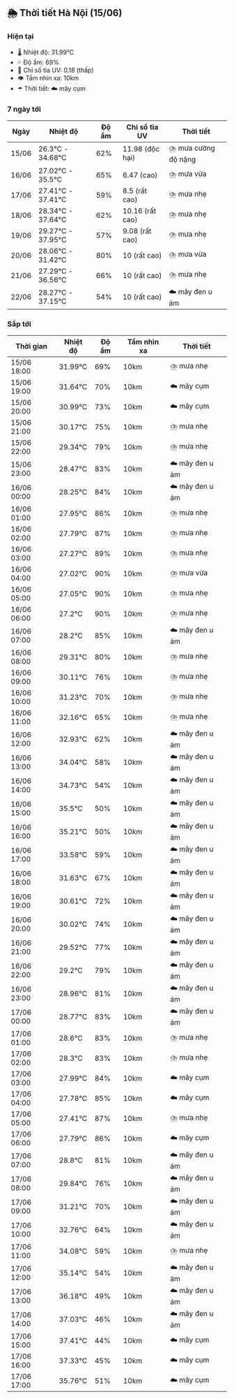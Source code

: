 ## 🌦️ Thời tiết Hà Nội (15/06)

### Hiện tại

- 🌡️ Nhiệt độ: 31.99℃
- 💦 Độ ẩm: 69%
- 🌟 Chỉ số tia UV: 0.18 (thấp)
- 👁️ Tầm nhìn xa: 10km
- ☂️ Thời tiết: ☁️ mây cụm

### 7 ngày tới

| Ngày | Nhiệt độ | Độ ẩm | Chỉ số tia UV | Thời tiết |
| --- | --- | --- | --- | --- |
| 15/06 | 26.3℃ - 34.68℃ | 62% | 11.98 (độc hại) | ⛈️ mưa cường độ nặng |
| 16/06 | 27.02℃ - 35.5℃ | 65% | 6.47 (cao) | ⛈️ mưa vừa |
| 17/06 | 27.41℃ - 37.41℃ | 59% | 8.5 (rất cao) | ⛈️ mưa nhẹ |
| 18/06 | 28.34℃ - 37.64℃ | 62% | 10.16 (rất cao) | ⛈️ mưa nhẹ |
| 19/06 | 29.27℃ - 37.95℃ | 57% | 9.08 (rất cao) | ⛈️ mưa nhẹ |
| 20/06 | 28.06℃ - 31.42℃ | 80% | 10 (rất cao) | ⛈️ mưa vừa |
| 21/06 | 27.29℃ - 36.56℃ | 66% | 10 (rất cao) | ⛈️ mưa nhẹ |
| 22/06 | 28.27℃ - 37.15℃ | 54% | 10 (rất cao) | ☁️ mây đen u ám |

### Sắp tới

| Thời gian | Nhiệt độ | Độ ẩm | Tầm nhìn xa | Thời tiết |
| --- | --- | --- | --- | --- |
| 15/06 18:00 | 31.99℃ | 69% | 10km | ⛈️ mưa nhẹ |
| 15/06 19:00 | 31.64℃ | 70% | 10km | ☁️ mây cụm |
| 15/06 20:00 | 30.99℃ | 73% | 10km | ☁️ mây cụm |
| 15/06 21:00 | 30.17℃ | 75% | 10km | ⛈️ mưa nhẹ |
| 15/06 22:00 | 29.34℃ | 79% | 10km | ⛈️ mưa nhẹ |
| 15/06 23:00 | 28.47℃ | 83% | 10km | ☁️ mây đen u ám |
| 16/06 00:00 | 28.25℃ | 84% | 10km | ☁️ mây đen u ám |
| 16/06 01:00 | 27.95℃ | 86% | 10km | ⛈️ mưa nhẹ |
| 16/06 02:00 | 27.79℃ | 87% | 10km | ⛈️ mưa nhẹ |
| 16/06 03:00 | 27.27℃ | 89% | 10km | ⛈️ mưa nhẹ |
| 16/06 04:00 | 27.02℃ | 90% | 10km | ⛈️ mưa vừa |
| 16/06 05:00 | 27.05℃ | 90% | 10km | ⛈️ mưa nhẹ |
| 16/06 06:00 | 27.2℃ | 90% | 10km | ⛈️ mưa nhẹ |
| 16/06 07:00 | 28.2℃ | 85% | 10km | ☁️ mây đen u ám |
| 16/06 08:00 | 29.31℃ | 80% | 10km | ⛈️ mưa nhẹ |
| 16/06 09:00 | 30.11℃ | 76% | 10km | ⛈️ mưa nhẹ |
| 16/06 10:00 | 31.23℃ | 70% | 10km | ⛈️ mưa nhẹ |
| 16/06 11:00 | 32.16℃ | 65% | 10km | ⛈️ mưa nhẹ |
| 16/06 12:00 | 32.93℃ | 62% | 10km | ☁️ mây đen u ám |
| 16/06 13:00 | 34.04℃ | 58% | 10km | ☁️ mây đen u ám |
| 16/06 14:00 | 34.73℃ | 54% | 10km | ☁️ mây đen u ám |
| 16/06 15:00 | 35.5℃ | 50% | 10km | ☁️ mây đen u ám |
| 16/06 16:00 | 35.21℃ | 50% | 10km | ☁️ mây đen u ám |
| 16/06 17:00 | 33.58℃ | 59% | 10km | ☁️ mây đen u ám |
| 16/06 18:00 | 31.63℃ | 67% | 10km | ☁️ mây đen u ám |
| 16/06 19:00 | 30.61℃ | 72% | 10km | ☁️ mây đen u ám |
| 16/06 20:00 | 30.02℃ | 74% | 10km | ☁️ mây đen u ám |
| 16/06 21:00 | 29.52℃ | 77% | 10km | ☁️ mây đen u ám |
| 16/06 22:00 | 29.2℃ | 79% | 10km | ☁️ mây đen u ám |
| 16/06 23:00 | 28.96℃ | 81% | 10km | ☁️ mây đen u ám |
| 17/06 00:00 | 28.77℃ | 83% | 10km | ☁️ mây đen u ám |
| 17/06 01:00 | 28.6℃ | 83% | 10km | ⛈️ mưa nhẹ |
| 17/06 02:00 | 28.3℃ | 83% | 10km | ⛈️ mưa nhẹ |
| 17/06 03:00 | 27.99℃ | 84% | 10km | ☁️ mây cụm |
| 17/06 04:00 | 27.78℃ | 85% | 10km | ☁️ mây cụm |
| 17/06 05:00 | 27.41℃ | 87% | 10km | ⛈️ mưa nhẹ |
| 17/06 06:00 | 27.79℃ | 86% | 10km | ☁️ mây cụm |
| 17/06 07:00 | 28.8℃ | 81% | 10km | ☁️ mây đen u ám |
| 17/06 08:00 | 29.84℃ | 76% | 10km | ☁️ mây đen u ám |
| 17/06 09:00 | 31.21℃ | 70% | 10km | ☁️ mây đen u ám |
| 17/06 10:00 | 32.76℃ | 64% | 10km | ☁️ mây đen u ám |
| 17/06 11:00 | 34.08℃ | 59% | 10km | ⛈️ mưa nhẹ |
| 17/06 12:00 | 35.14℃ | 54% | 10km | ☁️ mây đen u ám |
| 17/06 13:00 | 36.18℃ | 49% | 10km | ☁️ mây đen u ám |
| 17/06 14:00 | 37.03℃ | 46% | 10km | ☁️ mây đen u ám |
| 17/06 15:00 | 37.41℃ | 44% | 10km | ☁️ mây cụm |
| 17/06 16:00 | 37.33℃ | 45% | 10km | ☁️ mây cụm |
| 17/06 17:00 | 35.76℃ | 51% | 10km | ☁️ mây cụm |
